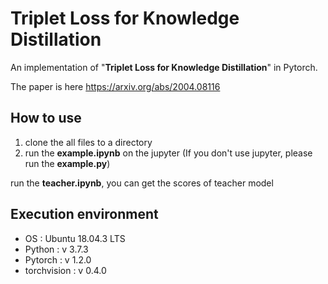 # Triplet Loss for Knowledge Distillation
An implementation of "**Triplet Loss for Knowledge Distillation**" in Pytorch.

The paper is here https://arxiv.org/abs/2004.08116

## How to use
1. clone the all files to a directory
2. run the **example.ipynb** on the jupyter (If you don't use jupyter, please run the **example.py**)

run the **teacher.ipynb**, you can get the scores of teacher model

## Execution environment
- OS : Ubuntu 18.04.3 LTS
- Python : v 3.7.3
- Pytorch : v 1.2.0
- torchvision : v 0.4.0
